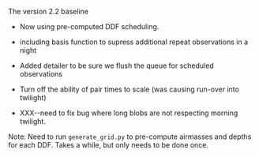 
The version 2.2 baseline

* Now using pre-computed DDF scheduling.
* including basis function to supress additional repeat observations in a night
* Added detailer to be sure we flush the queue for scheduled observations
* Turn off the ability of pair times to scale (was causing run-over into twilight)

* XXX--need to fix bug where long blobs are not respecting morning twilight.


Note:  Need to run `generate_grid.py` to pre-compute airmasses and depths for each DDF. Takes a while, but only needs to be done once.

